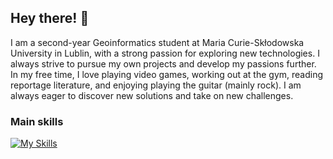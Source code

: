 ## Hey there! 👋
I am a second-year Geoinformatics student at Maria Curie-Skłodowska University in Lublin, with a strong passion for exploring new technologies. I always strive to pursue my own projects and develop my passions further. In my free time, I love playing video games, working out at the gym, reading reportage literature, and enjoying playing the guitar (mainly rock). I am always eager to discover new solutions and take on new challenges.
### Main skills
[![My Skills](https://skillicons.dev/icons?i=py,java,js,github,git,bash,html,css,django,bootstrap,docker,latex,linux,sqlite,autocad)](https://skillicons.dev)
<!--
**abvrak/abvrak** is a ✨ _special_ ✨ repository because its `README.md` (this file) appears on your GitHub profile.

Here are some ideas to get you started:

- 🔭 I’m currently working on ...
- 🌱 I’m currently learning ...
- 👯 I’m looking to collaborate on ...
- 🤔 I’m looking for help with ...
- 💬 Ask me about ...
- 📫 How to reach me: ...
- 😄 Pronouns: ...
- ⚡ Fun fact: ...
-->
